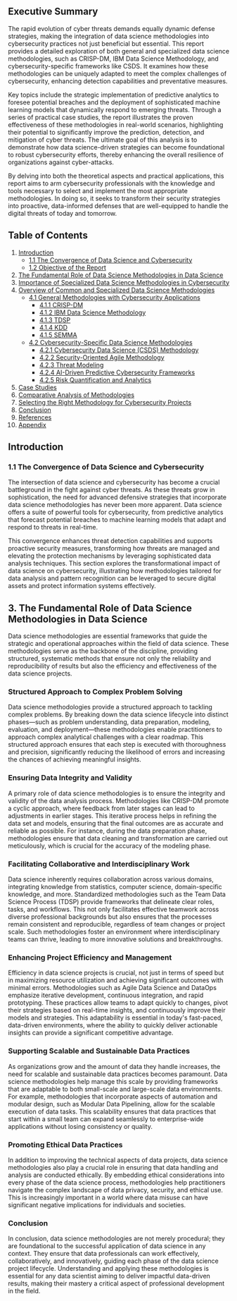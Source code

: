 ## Executive Summary

The rapid evolution of cyber threats demands equally dynamic defense strategies, making the integration of data science methodologies into cybersecurity practices not just beneficial but essential. This report provides a detailed exploration of both general and specialized data science methodologies, such as CRISP-DM, IBM Data Science Methodology, and cybersecurity-specific frameworks like CSDS. It examines how these methodologies can be uniquely adapted to meet the complex challenges of cybersecurity, enhancing detection capabilities and preventative measures. 

Key topics include the strategic implementation of predictive analytics to foresee potential breaches and the deployment of sophisticated machine learning models that dynamically respond to emerging threats. Through a series of practical case studies, the report illustrates the proven effectiveness of these methodologies in real-world scenarios, highlighting their potential to significantly improve the prediction, detection, and mitigation of cyber threats. The ultimate goal of this analysis is to demonstrate how data science-driven strategies can become foundational to robust cybersecurity efforts, thereby enhancing the overall resilience of organizations against cyber-attacks.

By delving into both the theoretical aspects and practical applications, this report aims to arm cybersecurity professionals with the knowledge and tools necessary to select and implement the most appropriate methodologies. In doing so, it seeks to transform their security strategies into proactive, data-informed defenses that are well-equipped to handle the digital threats of today and tomorrow.

## Table of Contents
1. [Introduction](#1-introduction)
   - [1.1 The Convergence of Data Science and Cybersecurity](#11-the-convergence-of-data-science-and-cybersecurity)
   - [1.2 Objective of the Report](#12-objective-of-the-report)
2. [The Fundamental Role of Data Science Methodologies in Data Science](#2-the-fundamental-role-of-data-science-methodologies-in-data-science)
3. [Importance of Specialized Data Science Methodologies in Cybersecurity](#3-importance-of-specialized-data-science-methodologies-in-cybersecurity)
4. [Overview of Common and Specialized Data Science Methodologies](#4-overview-of-common-and-specialized-data-science-methodologies)
   - [4.1 General Methodologies with Cybersecurity Applications](#41-general-methodologies-with-cybersecurity-applications)
     - [4.1.1 CRISP-DM](#411-crisp-dm)
     - [4.1.2 IBM Data Science Methodology](#412-ibm-data-science-methodology)
     - [4.1.3 TDSP](#413-tdsp)
     - [4.1.4 KDD](#414-kdd)
     - [4.1.5 SEMMA](#415-semma)
   - [4.2 Cybersecurity-Specific Data Science Methodologies](#42-cybersecurity-specific-data-science-methodologies)
     - [4.2.1 Cybersecurity Data Science (CSDS) Methodology](#421-cybersecurity-data-science-csds-methodology)
     - [4.2.2 Security-Oriented Agile Methodology](#422-security-oriented-agile-methodology)
     - [4.2.3 Threat Modeling](#423-threat-modeling)
     - [4.2.4 AI-Driven Predictive Cybersecurity Frameworks](#424-ai-driven-predictive-cybersecurity-frameworks)
     - [4.2.5 Risk Quantification and Analytics](#425-risk-quantification-and-analytics)
5. [Case Studies](#5-case-studies)
6. [Comparative Analysis of Methodologies](#6-comparative-analysis-of-methodologies)
7. [Selecting the Right Methodology for Cybersecurity Projects](#7-selecting-the-right-methodology-for-cybersecurity-projects)
8. [Conclusion](#8-conclusion)
9. [References](#9-references)
10. [Appendix](#10-appendix)

## Introduction

### 1.1 The Convergence of Data Science and Cybersecurity

The intersection of data science and cybersecurity has become a crucial battleground in the fight against cyber threats. As these threats grow in sophistication, the need for advanced defensive strategies that incorporate data science methodologies has never been more apparent. Data science offers a suite of powerful tools for cybersecurity, from predictive analytics that forecast potential breaches to machine learning models that adapt and respond to threats in real-time. 

This convergence enhances threat detection capabilities and supports proactive security measures, transforming how threats are managed and elevating the protection mechanisms by leveraging sophisticated data analysis techniques. This section explores the transformational impact of data science on cybersecurity, illustrating how methodologies tailored for data analysis and pattern recognition can be leveraged to secure digital assets and protect information systems effectively.

## 3. The Fundamental Role of Data Science Methodologies in Data Science

Data science methodologies are essential frameworks that guide the strategic and operational approaches within the field of data science. These methodologies serve as the backbone of the discipline, providing structured, systematic methods that ensure not only the reliability and reproducibility of results but also the efficiency and effectiveness of the data science projects.

### Structured Approach to Complex Problem Solving

Data science methodologies provide a structured approach to tackling complex problems. By breaking down the data science lifecycle into distinct phases—such as problem understanding, data preparation, modeling, evaluation, and deployment—these methodologies enable practitioners to approach complex analytical challenges with a clear roadmap. This structured approach ensures that each step is executed with thoroughness and precision, significantly reducing the likelihood of errors and increasing the chances of achieving meaningful insights.

### Ensuring Data Integrity and Validity

A primary role of data science methodologies is to ensure the integrity and validity of the data analysis process. Methodologies like CRISP-DM promote a cyclic approach, where feedback from later stages can lead to adjustments in earlier stages. This iterative process helps in refining the data set and models, ensuring that the final outcomes are as accurate and reliable as possible. For instance, during the data preparation phase, methodologies ensure that data cleaning and transformation are carried out meticulously, which is crucial for the accuracy of the modeling phase.

### Facilitating Collaborative and Interdisciplinary Work

Data science inherently requires collaboration across various domains, integrating knowledge from statistics, computer science, domain-specific knowledge, and more. Standardized methodologies such as the Team Data Science Process (TDSP) provide frameworks that delineate clear roles, tasks, and workflows. This not only facilitates effective teamwork across diverse professional backgrounds but also ensures that the processes remain consistent and reproducible, regardless of team changes or project scale. Such methodologies foster an environment where interdisciplinary teams can thrive, leading to more innovative solutions and breakthroughs.

### Enhancing Project Efficiency and Management

Efficiency in data science projects is crucial, not just in terms of speed but in maximizing resource utilization and achieving significant outcomes with minimal errors. Methodologies such as Agile Data Science and DataOps emphasize iterative development, continuous integration, and rapid prototyping. These practices allow teams to adapt quickly to changes, pivot their strategies based on real-time insights, and continuously improve their models and strategies. This adaptability is essential in today's fast-paced, data-driven environments, where the ability to quickly deliver actionable insights can provide a significant competitive advantage.

### Supporting Scalable and Sustainable Data Practices

As organizations grow and the amount of data they handle increases, the need for scalable and sustainable data practices becomes paramount. Data science methodologies help manage this scale by providing frameworks that are adaptable to both small-scale and large-scale data environments. For example, methodologies that incorporate aspects of automation and modular design, such as Modular Data Pipelining, allow for the scalable execution of data tasks. This scalability ensures that data practices that start within a small team can expand seamlessly to enterprise-wide applications without losing consistency or quality.

### Promoting Ethical Data Practices

In addition to improving the technical aspects of data projects, data science methodologies also play a crucial role in ensuring that data handling and analysis are conducted ethically. By embedding ethical considerations into every phase of the data science process, methodologies help practitioners navigate the complex landscape of data privacy, security, and ethical use. This is increasingly important in a world where data misuse can have significant negative implications for individuals and societies.

### Conclusion

In conclusion, data science methodologies are not merely procedural; they are foundational to the successful application of data science in any context. They ensure that data professionals can work effectively, collaboratively, and innovatively, guiding each phase of the data science project lifecycle. Understanding and applying these methodologies is essential for any data scientist aiming to deliver impactful data-driven results, making their mastery a critical aspect of professional development in the field.
